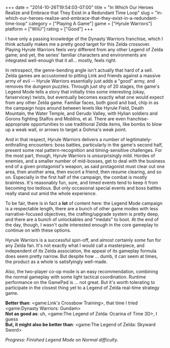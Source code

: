 +++
date = "2014-10-26T19:54:03-07:00"
title = "In Which Our Heroes Realize and Embrace that They Exist in a Redundant Time Loop"
slug = "in-which-our-heroes-realize-and-embrace-that-they-exist-in-a-redundant-time-loop"
category = ["Playing A Game"]
game = ["Hyrule Warriors"]
platform = ["WiiU"]
rating = ["Good"]
+++

I have only a passing knowledge of the Dynasty Warriors franchise, which I think actually makes me a pretty good target for this Zelda crossover.  Playing Hyrule Warriors feels <i>very</i> different from any other Legend of Zelda game; and yet, the series' familiar characters and environments are integrated well-enough that it all... mostly, feels right.

In retrospect, the genre-bending angle isn't actually that hard of a sell.  Zelda games are accustomed to pitting Link and friends against a massive army of evil -- Hyrule Warriors essentially just adds a "good" army, and removes the dungeon puzzles.  Through just shy of 20 stages, the game's Legend Mode tells a story that initially tries some interesting (okay, fanservicey) twists, but eventually becomes exactly what one would expect from any other Zelda game.  Familiar faces, both good and bad, chip in as the campaign hops around between levels like Hyrule Field, Death Mountain, the Water Temple, and Gerudo Valley, with Hylian soldiers and Gorons fighting Stalfos and Moblins, et al.  There are even franchise-appropriate opportunities to use traditional Zelda items, like bombs to blow up a weak wall, or arrows to target a Gohma's weak point.

And in that respect, Hyrule Warriors delivers a number of legitimately-enthralling encounters: boss battles, particularly in the game's second half, present some real pattern-recognition and timing-sensitive challenges.  For the most part, though, Hyrule Warriors is unsurprisingly mild.  Hordes of enemies, and a smaller number of mid-bosses, get to deal with the business end of a given protagonist's weapon, as said protagonist must clear out one area, then another area, then escort a friend, then resume clearing, and so on.  Especially in the first half of the campaign, the combat is mostly brainless.  It's reasonably fun, sure, and timed events tend to keep it from becoming too tedious.  But only occasional special events and boss battles really stand out amid the whole experience.

To be fair, there is in fact a <b>lot</b> of content here: the Legend Mode campaign is a respectable length, there are a bunch of other game modes with less narrative-focused objectives, the crafting/upgrade system is pretty deep, and there are a bunch of unlockables and "medals" to boot.  At the end of the day, though, I wasn't quite interested enough in the core gameplay to continue on with these options.

Hyrule Warriors is a successful spin-off, and almost certainly <i>some</i> fun for any Zelda fan.  It's not exactly what I would call a masterpiece, and independent of its Zelda association, the appeal of its gameplay formula does seem pretty narrow.  But despite how ... dumb, it can seem at times, the product as a whole is satisfyingly well-made.

Also, the two-player co-op mode is an easy recommendation, combining the normal gameplay with some light tactical coordination.  Runtime performance on the GamePad is ... not great.  But it's worth tolerating to participate in the closest thing yet to a Legend of Zelda real-time strategy game.

<b>Better than</b>: <game:Link's Crossbow Training>, that time I tried <game:Dynasty Warriors: Gundam>  
<b>Not as good as</b>: uh, <game:The Legend of Zelda: Ocarina of Time 3D>, I guess  
<b>But, it might also be better than</b>: <game:The Legend of Zelda: Skyward Sword>

<i>Progress: Finished Legend Mode on Normal difficulty.</i>